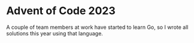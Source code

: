 # Advent of Code 2023

A couple of team members at work have started to learn Go, so I wrote all
solutions this year using that language.
